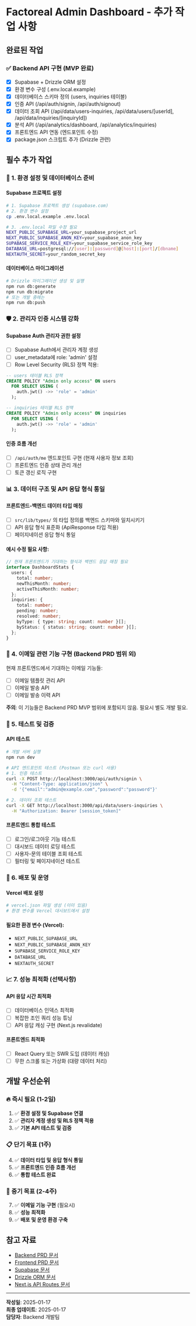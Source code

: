 # Factoreal Admin Dashboard - 추가 작업 사항

## 완료된 작업

### ✅ Backend API 구현 (MVP 완료)
- [x] Supabase + Drizzle ORM 설정
- [x] 환경 변수 구성 (.env.local.example)
- [x] 데이터베이스 스키마 정의 (users, inquiries 테이블)
- [x] 인증 API (/api/auth/signin, /api/auth/signout)
- [x] 데이터 조회 API (/api/data/users-inquiries, /api/data/users/[userId], /api/data/inquiries/[inquiryId])
- [x] 분석 API (/api/analytics/dashboard, /api/analytics/inquiries)
- [x] 프론트엔드 API 연동 (엔드포인트 수정)
- [x] package.json 스크립트 추가 (Drizzle 관련)

## 필수 추가 작업

### 🔧 1. 환경 설정 및 데이터베이스 준비

#### Supabase 프로젝트 설정
```bash
# 1. Supabase 프로젝트 생성 (supabase.com)
# 2. 환경 변수 설정
cp .env.local.example .env.local

# 3. .env.local 파일 수정 필요
NEXT_PUBLIC_SUPABASE_URL=your_supabase_project_url
NEXT_PUBLIC_SUPABASE_ANON_KEY=your_supabase_anon_key
SUPABASE_SERVICE_ROLE_KEY=your_supabase_service_role_key
DATABASE_URL=postgresql://[user]:[password]@[host]:[port]/[dbname]
NEXTAUTH_SECRET=your_random_secret_key
```

#### 데이터베이스 마이그레이션
```bash
# Drizzle 마이그레이션 생성 및 실행
npm run db:generate
npm run db:migrate
# 또는 개발 중에는
npm run db:push
```

### 🛡️ 2. 관리자 인증 시스템 강화

#### Supabase Auth 관리자 권한 설정
- [ ] Supabase Auth에서 관리자 계정 생성
- [ ] user_metadata에 role: 'admin' 설정
- [ ] Row Level Security (RLS) 정책 적용:
```sql
-- users 테이블 RLS 정책
CREATE POLICY "Admin only access" ON users
  FOR SELECT USING (
    auth.jwt() ->> 'role' = 'admin'
  );

-- inquiries 테이블 RLS 정책  
CREATE POLICY "Admin only access" ON inquiries
  FOR SELECT USING (
    auth.jwt() ->> 'role' = 'admin'
  );
```

#### 인증 흐름 개선
- [ ] `/api/auth/me` 엔드포인트 구현 (현재 사용자 정보 조회)
- [ ] 프론트엔드 인증 상태 관리 개선
- [ ] 토큰 갱신 로직 구현

### 📊 3. 데이터 구조 및 API 응답 형식 통일

#### 프론트엔드-백엔드 데이터 타입 매칭
- [ ] `src/lib/types/` 의 타입 정의를 백엔드 스키마와 일치시키기
- [ ] API 응답 형식 표준화 (ApiResponse<T> 타입 적용)
- [ ] 페이지네이션 응답 형식 통일

#### 예시 수정 필요 사항:
```typescript
// 현재 프론트엔드가 기대하는 형식과 백엔드 응답 매칭 필요
interface DashboardStats {
  users: {
    total: number;
    newThisMonth: number; 
    activeThisMonth: number;
  };
  inquiries: {
    total: number;
    pending: number;
    resolved: number;
    byType: { type: string; count: number }[];
    byStatus: { status: string; count: number }[];
  };
}
```

### 📝 4. 이메일 관련 기능 구현 (Backend PRD 범위 외)

현재 프론트엔드에서 기대하는 이메일 기능들:
- [ ] 이메일 템플릿 관리 API
- [ ] 이메일 발송 API 
- [ ] 이메일 발송 이력 API

**주의**: 이 기능들은 Backend PRD MVP 범위에 포함되지 않음. 필요시 별도 개발 필요.

### 🧪 5. 테스트 및 검증

#### API 테스트
```bash
# 개발 서버 실행
npm run dev

# API 엔드포인트 테스트 (Postman 또는 curl 사용)
# 1. 인증 테스트
curl -X POST http://localhost:3000/api/auth/signin \
  -H "Content-Type: application/json" \
  -d '{"email":"admin@example.com","password":"password"}'

# 2. 데이터 조회 테스트  
curl -X GET http://localhost:3000/api/data/users-inquiries \
  -H "Authorization: Bearer [session_token]"
```

#### 프론트엔드 통합 테스트
- [ ] 로그인/로그아웃 기능 테스트
- [ ] 대시보드 데이터 로딩 테스트
- [ ] 사용자-문의 테이블 조회 테스트
- [ ] 필터링 및 페이지네이션 테스트

### 🚀 6. 배포 및 운영

#### Vercel 배포 설정
```bash
# vercel.json 파일 생성 (이미 있음)
# 환경 변수를 Vercel 대시보드에서 설정
```

#### 필요한 환경 변수 (Vercel):
- `NEXT_PUBLIC_SUPABASE_URL`
- `NEXT_PUBLIC_SUPABASE_ANON_KEY` 
- `SUPABASE_SERVICE_ROLE_KEY`
- `DATABASE_URL`
- `NEXTAUTH_SECRET`

### 📈 7. 성능 최적화 (선택사항)

#### API 응답 시간 최적화
- [ ] 데이터베이스 인덱스 최적화
- [ ] 복잡한 조인 쿼리 성능 튜닝
- [ ] API 응답 캐싱 구현 (Next.js revalidate)

#### 프론트엔드 최적화
- [ ] React Query 또는 SWR 도입 (데이터 캐싱)
- [ ] 무한 스크롤 또는 가상화 (대량 데이터 처리)

## 개발 우선순위

### 🔥 즉시 필요 (1-2일)
1. ✅ **환경 설정 및 Supabase 연결**
2. ✅ **관리자 계정 생성 및 RLS 정책 적용**
3. ✅ **기본 API 테스트 및 검증**

### 📋 단기 목표 (1주)
4. ✅ **데이터 타입 및 응답 형식 통일**
5. ✅ **프론트엔드 인증 흐름 개선**
6. ✅ **통합 테스트 완료**

### 🎯 중기 목표 (2-4주)
7. ✅ **이메일 기능 구현** (필요시)
8. ✅ **성능 최적화**
9. ✅ **배포 및 운영 환경 구축**

## 참고 자료

- [Backend PRD 문서](./Backend-Admin-PRD.md)
- [Frontend PRD 문서](./Frontend-Admin-PRD.md)
- [Supabase 문서](https://supabase.com/docs)
- [Drizzle ORM 문서](https://orm.drizzle.team)
- [Next.js API Routes 문서](https://nextjs.org/docs/api-routes/introduction)

---

**작성일**: 2025-01-17  
**최종 업데이트**: 2025-01-17  
**담당자**: Backend 개발팀